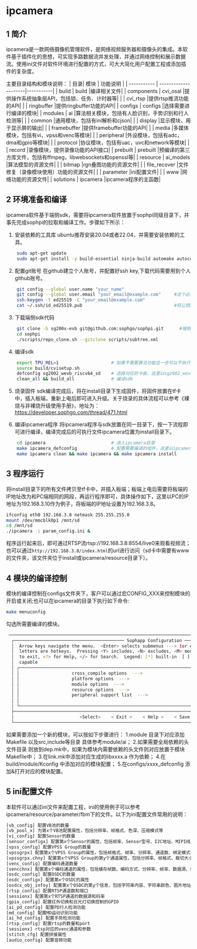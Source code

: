 # ipcamera

## 1 简介
ipcamera是一款网络摄像机管理软件，是网络视频服务器和摄像头的集成。本软件基于插件化的思想，可实现多路数据流并发处理，并通过网络控制和展示数据流。使用ini文件对软件环境进行配置的方式，可大大简化用户配置工程或添加插件的复杂度。

主要目录结构和模块说明：
| 目录| 模块 | 功能说明 |
| ----------- | ---------------------|-----------|
| build       | build                |编译相关文件|
| components  | cvi_osal             |提供操作系统抽象层API，包括锁、任务、计时器等|
|             | cvi_rtsp             |提供rtsp推流功能的API|
|             | ringbuffer           |提供ringbuffer功能的API|
| configs     | configs              |选择需要进行编译的模块|
| modules     | ai                   |算法相关模块，包括有人脸识别，手势识别和行人检测等|
|             | common               |通用模块，包括有ini解析和cjson|
|             | display              |显示模块，用于显示屏的输出|
|             | framebuffer          |提供framebuffer功能的API|
|             | media                |多媒体模块，包括有vi，vpss和venc等模块|
|             | peripheral           |外设模块，包括有adc，dma和gpio等模块|
|             | protocol             |协议模块，包括有uac，uvc和network等模块|
|             | record               |录像模块，提供录像功能的API接口|
| prebuilt    | prebuilt             |预编译的第三方库文件，包括有ffmpeg，libwebsockets和openssl等|
| resource    | ai_models            |算法模型的资源文件|
|             | bitmap               |rgn叠图功能的资源文件|
|             | file_recover         |文件修复（录像模块使用）功能的资源文件|
|             | parameter            |ini配置文件|
|             | www                  |网络功能的资源文件|
| solutions   | ipcamera             |ipcamera程序的主函数|

## 2 环境准备和编译

ipcamera软件基于端侧sdk，需要将ipcamera软件放置于sophpi同级目录下，并事先完成sophpi的拉取和编译工作。步骤如下所示：

1. 安装依赖的工具库
ubuntu推荐安装20.04或者22.04，并需要安装依赖的工具。
```bash
    sudo apt-get update
    sudo apt-get install -y build-essential ninja-build automake autoconf libtool wget curl git gcc libssl-dev bc slib squashfs-tools android-sdk-libsparse-utils android-sdk-ext4-utils jq cmake python3-distutils tcl scons parallel openssh-client tree python3-dev python3-pip ssh libncurses5 pkg-config lzop bison flex rsync kmod cpio sudo fakeroot dpkg-dev device-tree-compiler u-boot-tools uuid-dev libxml2-dev debootstrap qemu qemu-user-static kpartx binfmt-support git-lfs libisl-dev texlive-xetex libgflags-dev
```

2. 配置git账号
在github建立个人账号，并配置好ssh key,下载代码需要用到个人github账号。
```bash
    git config --global user.name "your_name"
    git config --global user.email "your_email@example.com"     #这个必须是github账号
    ssh-keygen -t ed25519 -C "your_email@example.com"
    cat ~/.ssh/id_ed25519.pub                                   #将公钥加入到github的setting的ssh key中
```

3. 下载端侧sdk代码
```bash
    git clone -b sg200x-evb git@github.com:sophgo/sophpi.git      #端侧最新代码
    cd sophpi
    ./scripts/repo_clone.sh --gitclone scripts/subtree.xml
```

4. 编译sdk
```bash
    export TPU_REL=1                    # 如果不需要算法功能这一步可以不执行
    source build/cvisetup.sh
    defconfig sg2002_wevb_riscv64_sd    # 选择对应的卡板，这里以sg2002_wevb_riscv64_sd为例
    clean_all && build_all              # 编译sdk
```
5. 烧录固件
sdk编译完成后，将在install目录下生成固件，将固件放置在tf卡中，插入板端，重新上电后即可进入升级。关于烧录的具体流程可以参考《裸烧与非裸烧升级使用手册》，地址为：https://developer.sophgo.com/thread/471.html

6. 编译ipcamera程序
将ipcamera程序与sdk放置在同一目录下，按一下流程即可进行编译，编译完成后的可执行文件ipcamera位置为install目录下。
```bash
    cd ipcamera                         # 进入ipcamera目录
    make ipcamera_defconfig             # 配置需要编译的组件，这里以ipcamera_defconfig为例，文件在configs目录下
    make ipcamera clean && make ipcamera && make ipcamera install
```

## 3 程序运行
将install目录下的所有文件拷贝至tf卡中，并插入板端；板端上电后需要将板端的IP地址改为和PC端相同的网段，再运行程序即可，具体操作如下，这里以PC的IP地址为192.168.3.10作为例子，将板端的IP地址设置为192.168.3.8。
```bash
ifconfig eth0 192.168.3.8 netmask 255.255.255.0
mount /dev/mmcblk0p1 /mnt/sd
cd /mnt/sd
./ipcamera -i param_config.ini &
```
程序运行起来后，即可通过RTSP流rtsp://192.168.3.8:8554/live0来观看视频流；也可以通过`http://192.168.3.8/index.html`的url进行访问（sd卡中需要有www的文件夹，该文件夹位于install或ipcamera/resource目录下）。

## 4 模块的编译控制
模块的编译控制在configs文件夹下，客户可以通过宏CONFIG_XXX来控制模块的开启或关闭;也可以在ipcamera的目录下执行如下命令:
```bash
make menuconfig
```
勾选所需要编译的模块。
```bash
 ────────────────────────────────────────────────────────────────────────────────────────────────────────────────
  ┌────────────────────────────────────────── Sophapp Configuration ──────────────────────────────────────────┐
  │  Arrow keys navigate the menu.  <Enter> selects submenus ---> (or empty submenus ----).  Highlighted      │  
  │  letters are hotkeys.  Pressing <Y> includes, <N> excludes, <M> modularizes features.  Press <Esc><Esc>   │  
  │  to exit, <?> for Help, </> for Search.  Legend: [*] built-in  [ ] excluded  <M> module  < > module       │  
  │  capable                                                                                                  │  
  │ ┌───────────────────────────────────────────────────────────────────────────────────────────────────────┐ │  
  │ │                    cross_compile options  --->                                                        │ │  
  │ │                    platform options  --->                                                             │ │  
  │ │                    module options  --->                                                               │ │  
  │ │                    resource options  --->                                                             │ │  
  │ │                    peripheral support list  --->                                                      │ │  
  │ │                                                                                                       │ │  
  │ └───────────────────────────────────────────────────────────────────────────────────────────────────────┘ │  
  ├───────────────────────────────────────────────────────────────────────────────────────────────────────────┤  
  │                         <Select>    < Exit >    < Help >    < Save >    < Load >                          │  
  └───────────────────────────────────────────────────────────────────────────────────────────────────────────┘ 
```

如果需要添加一个新的模块，可以按如下步骤进行：
1.module 目录下对应添加 Makefile 以及src,include等目录 具体参考module/ai；
2.如果需要全局依赖的头文件目录 则放到dep.mk中，如果为模块内需要依赖的头文件则对应放置于模块Makefile中；
3.在link.mk中添加对应生成的libxxxx.a 作为依赖；
4.在build/module/Kconfig 中添加对应的模块配置；
5.在configs/xxxx_defconfig 添加&打开对应的模块配置。


## 5 ini配置文件
本软件可以通过ini文件来配置工程，ini的使用例子可以参考ipcamera/resource/parameter/fbm下的文件。以下为ini配置文件常用的说明：
```bash
[vb_config] 配置VB池的数量
[vb_pool_x] 为第x个VB池配置属性，包括分辨率、帧格式、色深、压缩模式等
[vi_config] 配置Sensor的数量
[sensor_configx] 配置第x个Sensor的属性，包括帧率、Sensor型号、I2C地址、MIPI线序等
[vpss_config] 配置VPSS Group的数量
[vpssgrpx] 配置第x个VPSS Group的属性，包括帧格式、帧率、分辨率、通道数、绑定模式等
[vpssgrpx.chny] 配置第x个VPSS Group的第y个通道属性，包括分辨率、帧格式、裁切大小等
[venc_config] 配置编码通道数量
[vencchnx] 配置第x个编码通道的属性，包括缓存帧数、编码方式、分辨率、帧率、数据源、编码属性等
[osdc_config] 配置OSDC的数量
[osdc_configx] 配置第x个OSDC的属性
[osdcx_obj_infoy] 配置第x个OSDC的第y个信息，包括字符串内容、字符串颜色、图片地址等。
[rtsp_config] 配置RTSP通道数和端口
[sessionx] 配置第x个RTSP通道的数据源和码率
[gpio_config] 配置红外切换和日光灯切换控制的GPIO
[ai_pd_config] 配置PD行人检测功能
[md_config] 配置MD运动识别功能
[ai_hd_config] 配置手势检测功能
[rtsp_config] 配置rtsp的数量和port
[sessionx] rtsp对应的venc通道和参数
[stitch_cfg] 配置拼接属性
[audio_config] 配置音频功能
```